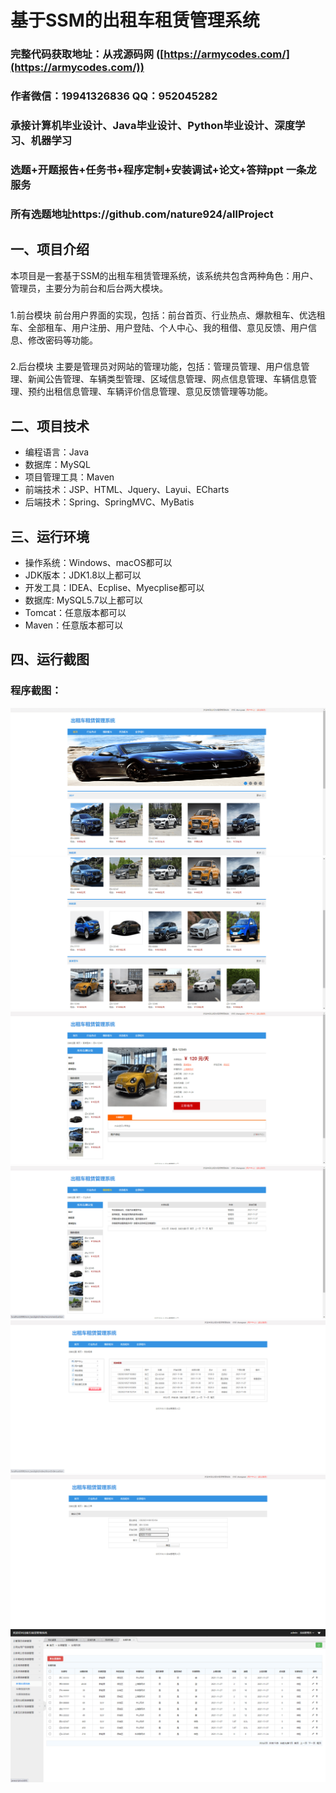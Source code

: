 基于SSM的出租车租赁管理系统
=
### 完整代码获取地址：从戎源码网 ([https://armycodes.com/](https://armycodes.com/))
### 作者微信：19941326836  QQ：952045282 
### 承接计算机毕业设计、Java毕业设计、Python毕业设计、深度学习、机器学习
### 选题+开题报告+任务书+程序定制+安装调试+论文+答辩ppt 一条龙服务
### 所有选题地址https://github.com/nature924/allProject

一、项目介绍
---
本项目是一套基于SSM的出租车租赁管理系统，该系统共包含两种角色：用户、管理员，主要分为前台和后台两大模块。

### 
1.前台模块
前台用户界面的实现，包括：前台首页、行业热点、爆款租车、优选租车、全部租车、用户注册、用户登陆、个人中心、我的租借、意见反馈、用户信息、修改密码等功能。
###
2.后台模块
主要是管理员对网站的管理功能，包括：管理员管理、用户信息管理、新闻公告管理、车辆类型管理、区域信息管理、网点信息管理、车辆信息管理、预约出租信息管理、车辆评价信息管理、意见反馈管理等功能。



二、项目技术
---
- 编程语言：Java
- 数据库：MySQL
- 项目管理工具：Maven
- 前端技术：JSP、HTML、Jquery、Layui、ECharts
- 后端技术：Spring、SpringMVC、MyBatis

三、运行环境
---
- 操作系统：Windows、macOS都可以
- JDK版本：JDK1.8以上都可以
- 开发工具：IDEA、Ecplise、Myecplise都可以
- 数据库: MySQL5.7以上都可以
- Tomcat：任意版本都可以
- Maven：任意版本都可以

四、运行截图
---


### 程序截图：
![image/1.png](image/1.png)
![image/1.png](image/2.png)
![image/1.png](image/3.png)
![image/1.png](image/4.png)
![image/1.png](image/5.png)
![image/1.png](image/6.png)
![image/1.png](image/7.png)




